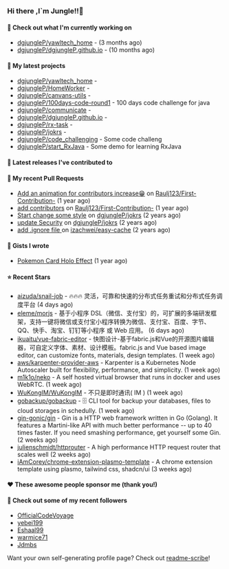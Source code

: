 ### Hi there ,I`m Jungle!!👋

#### 👷 Check out what I'm currently working on

- [dgjungleP/yawltech_home](https://github.com/dgjungleP/yawltech_home) -  (3 months ago)
- [dgjungleP/dgjungleP.github.io](https://github.com/dgjungleP/dgjungleP.github.io) -  (10 months ago)

#### 🌱 My latest projects

- [dgjungleP/yawltech_home](https://github.com/dgjungleP/yawltech_home) - 
- [dgjungleP/HomeWorker](https://github.com/dgjungleP/HomeWorker) - 
- [dgjungleP/canvans-utils](https://github.com/dgjungleP/canvans-utils) - 
- [dgjungleP/100days-code-round1](https://github.com/dgjungleP/100days-code-round1) - 100 days code challenge for java
- [dgjungleP/communicate](https://github.com/dgjungleP/communicate) - 
- [dgjungleP/dgjungleP.github.io](https://github.com/dgjungleP/dgjungleP.github.io) - 
- [dgjungleP/rx-task](https://github.com/dgjungleP/rx-task) - 
- [dgjungleP/jokrs](https://github.com/dgjungleP/jokrs) - 
- [dgjungleP/code_challenging](https://github.com/dgjungleP/code_challenging) - Some code challeng
- [dgjungleP/start_RxJava](https://github.com/dgjungleP/start_RxJava) - Some demo for learning RxJava

#### 🔭 Latest releases I've contributed to


#### 🔨 My recent Pull Requests

- [Add  an animation for contributors increase😁](https://github.com/Raulj123/First-Contribution-/pull/4) on [Raulj123/First-Contribution-](https://github.com/Raulj123/First-Contribution-) (1 year ago)
- [add contributors](https://github.com/Raulj123/First-Contribution-/pull/3) on [Raulj123/First-Contribution-](https://github.com/Raulj123/First-Contribution-) (1 year ago)
- [Start change some style](https://github.com/dgjungleP/jokrs/pull/2) on [dgjungleP/jokrs](https://github.com/dgjungleP/jokrs) (2 years ago)
- [update Security](https://github.com/dgjungleP/jokrs/pull/1) on [dgjungleP/jokrs](https://github.com/dgjungleP/jokrs) (2 years ago)
- [add .ignore file ](https://github.com/izachwei/easy-cache/pull/2) on [izachwei/easy-cache](https://github.com/izachwei/easy-cache) (2 years ago)


#### 📓 Gists I wrote

- [Pokemon Card Holo Effect](https://gist.github.com/5870cd3bb091268b3485debc5f3cec36) (1 year ago)

#### ⭐ Recent Stars

- [aizuda/snail-job](https://github.com/aizuda/snail-job) - 🔥🔥🔥 灵活，可靠和快速的分布式任务重试和分布式任务调度平台 (4 days ago)
- [eleme/morjs](https://github.com/eleme/morjs) - 基于小程序 DSL（微信、支付宝）的，可扩展的多端研发框架，支持一键将微信或支付宝小程序转换为微信、支付宝、百度、字节、QQ、快手、淘宝、钉钉等小程序 或 Web 应用。 (6 days ago)
- [ikuaitu/vue-fabric-editor](https://github.com/ikuaitu/vue-fabric-editor) - 快图设计-基于fabric.js和Vue的开源图片编辑器，可自定义字体、素材、设计模板。fabric.js and Vue based image editor, can customize fonts, materials, design templates. (1 week ago)
- [aws/karpenter-provider-aws](https://github.com/aws/karpenter-provider-aws) - Karpenter is a Kubernetes Node Autoscaler built for flexibility, performance, and simplicity. (1 week ago)
- [m1k1o/neko](https://github.com/m1k1o/neko) - A self hosted virtual browser that runs in docker and uses WebRTC. (1 week ago)
- [WuKongIM/WuKongIM](https://github.com/WuKongIM/WuKongIM) - 不只是即时通讯( IM ) (1 week ago)
- [gobackup/gobackup](https://github.com/gobackup/gobackup) - 🗄 CLI tool for backup your databases, files to cloud storages in schedully. (1 week ago)
- [gin-gonic/gin](https://github.com/gin-gonic/gin) - Gin is a HTTP web framework written in Go (Golang). It features a Martini-like API with much better performance -- up to 40 times faster. If you need smashing performance, get yourself some Gin. (2 weeks ago)
- [julienschmidt/httprouter](https://github.com/julienschmidt/httprouter) - A high performance HTTP request router that scales well (2 weeks ago)
- [iAmCorey/chrome-extension-plasmo-template](https://github.com/iAmCorey/chrome-extension-plasmo-template) - A chrome extension template using plasmo, tailwind css, shadcn/ui (3 weeks ago)

#### ❤️ These awesome people sponsor me (thank you!)


#### 👯 Check out some of my recent followers

- [OfficialCodeVoyage](https://github.com/OfficialCodeVoyage)
- [yebei199](https://github.com/yebei199)
- [Eshaal99](https://github.com/Eshaal99)
- [warmice71](https://github.com/warmice71)
- [Jdmbs](https://github.com/Jdmbs)

Want your own self-generating profile page? Check out [readme-scribe](https://github.com/muesli/readme-scribe)!

